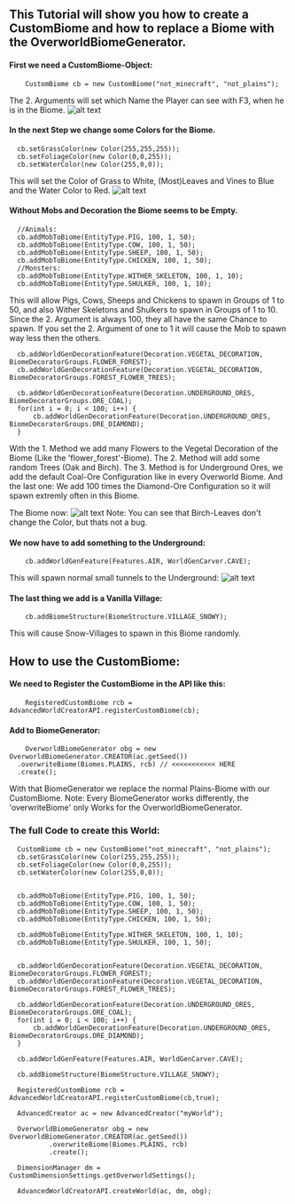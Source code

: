 ## This Tutorial will show you how to create a CustomBiome and how to replace a Biome with the OverworldBiomeGenerator.

#### First we need a CustomBiome-Object:
  ```
      CustomBiome cb = new CustomBiome("not_minecraft", "not_plains");
  ```
  The 2. Arguments will set which Name the Player can see with F3, when he is in the Biome.
  ![alt text](https://timcloud.ddns.net/github/tutorial_biomename.png)
  
  
#### In the next Step we change some Colors for the Biome.
  ```
	cb.setGrassColor(new Color(255,255,255));
	cb.setFoliageColor(new Color(0,0,255));
	cb.setWaterColor(new Color(255,0,0));
  ```
  This will set the Color of Grass to White, (Most)Leaves and Vines to Blue and the Water Color to Red.
  ![alt text](https://timcloud.ddns.net/github/tutorial_biomecolor.png)
  
  
#### Without Mobs and Decoration the Biome seems to be Empty.
  ```
	//Animals:
	cb.addMobToBiome(EntityType.PIG, 100, 1, 50);
	cb.addMobToBiome(EntityType.COW, 100, 1, 50);
	cb.addMobToBiome(EntityType.SHEEP, 100, 1, 50);
	cb.addMobToBiome(EntityType.CHICKEN, 100, 1, 50);
	//Monsters:
	cb.addMobToBiome(EntityType.WITHER_SKELETON, 100, 1, 10);
	cb.addMobToBiome(EntityType.SHULKER, 100, 1, 10);
  ```
  This will allow Pigs, Cows, Sheeps and Chickens to spawn in Groups of 1 to 50,
  and also Wither Skeletons and Shulkers to spawn in Groups of 1 to 10.
  Since the 2. Argument is always 100, they all have the same Chance to spawn.
  If you set the 2. Argument of one to 1 it will cause the Mob to spawn way less then the others.
  
  
  ```
	cb.addWorldGenDecorationFeature(Decoration.VEGETAL_DECORATION, BiomeDecoratorGroups.FLOWER_FOREST);
	cb.addWorldGenDecorationFeature(Decoration.VEGETAL_DECORATION, BiomeDecoratorGroups.FOREST_FLOWER_TREES);
			
	cb.addWorldGenDecorationFeature(Decoration.UNDERGROUND_ORES, BiomeDecoratorGroups.ORE_COAL);
	for(int i = 0; i < 100; i++) {
		cb.addWorldGenDecorationFeature(Decoration.UNDERGROUND_ORES, BiomeDecoratorGroups.ORE_DIAMOND);
	}
  ```
  With the 1. Method we add many Flowers to the Vegetal Decoration of the Biome (Like the 'flower_forest'-Biome).
  The 2. Method will add some random Trees (Oak and Birch).
  The 3. Method is for Underground Ores, we add the default Coal-Ore Configuration like in every Overworld Biome.
  And the last one: We add 100 times the Diamond-Ore Configuration so it will spawn extremly often in this Biome.
  
  The Biome now:
  ![alt text](https://timcloud.ddns.net/github/tutorial_biomefull.png)
  Note: You can see that Birch-Leaves don't change the Color, but thats not a bug. 
  
  
  #### We now have to add something to the Underground:
  ```
      cb.addWorldGenFeature(Features.AIR, WorldGenCarver.CAVE);
  ```
   This will spawn normal small tunnels to the Underground:
   ![alt text](https://timcloud.ddns.net/github/tutorial_biomeunderground.png)

  
  #### The last thing we add is a Vanilla Village:
  ```
      cb.addBiomeStructure(BiomeStructure.VILLAGE_SNOWY);
  ```
  This will cause Snow-Villages to spawn in this Biome randomly.
  
  
  ## How to use the CustomBiome:
  
  #### We need to Register the CustomBiome in the API like this:
  ```
      RegisteredCustomBiome rcb = AdvancedWorldCreatorAPI.registerCustomBiome(cb);
  ```
  
  #### Add to BiomeGenerator:
  ```
      OverworldBiomeGenerator obg = new OverworldBiomeGenerator.CREATOR(ac.getSeed())
	.overwriteBiome(Biomes.PLAINS, rcb) // <<<<<<<<<<< HERE
	.create();
  ```
  With that BiomeGenerator we replace the normal Plains-Biome with our CustomBiome.
  Note: Every BiomeGenerator works differently, the 'overwriteBiome' only Works for the OverworldBiomeGenerator.
  
  
  
  
  
  ### The full Code to create this World:
  ```
	CustomBiome cb = new CustomBiome("not_minecraft", "not_plains");
	cb.setGrassColor(new Color(255,255,255));
	cb.setFoliageColor(new Color(0,0,255));
	cb.setWaterColor(new Color(255,0,0));


	cb.addMobToBiome(EntityType.PIG, 100, 1, 50);
	cb.addMobToBiome(EntityType.COW, 100, 1, 50);
	cb.addMobToBiome(EntityType.SHEEP, 100, 1, 50);
	cb.addMobToBiome(EntityType.CHICKEN, 100, 1, 50);

	cb.addMobToBiome(EntityType.WITHER_SKELETON, 100, 1, 10);
	cb.addMobToBiome(EntityType.SHULKER, 100, 1, 50);


	cb.addWorldGenDecorationFeature(Decoration.VEGETAL_DECORATION, BiomeDecoratorGroups.FLOWER_FOREST);
	cb.addWorldGenDecorationFeature(Decoration.VEGETAL_DECORATION, BiomeDecoratorGroups.FOREST_FLOWER_TREES);
			
	cb.addWorldGenDecorationFeature(Decoration.UNDERGROUND_ORES, BiomeDecoratorGroups.ORE_COAL);
	for(int i = 0; i < 100; i++) {
		cb.addWorldGenDecorationFeature(Decoration.UNDERGROUND_ORES, BiomeDecoratorGroups.ORE_DIAMOND);
	}

	cb.addWorldGenFeature(Features.AIR, WorldGenCarver.CAVE);

	cb.addBiomeStructure(BiomeStructure.VILLAGE_SNOWY);

	RegisteredCustomBiome rcb = AdvancedWorldCreatorAPI.registerCustomBiome(cb,true);

	AdvancedCreator ac = new AdvancedCreator("myWorld");

	OverworldBiomeGenerator obg = new OverworldBiomeGenerator.CREATOR(ac.getSeed())
			.overwriteBiome(Biomes.PLAINS, rcb)
			.create();

	DimensionManager dm = CustomDimensionSettings.getOverworldSettings();

	AdvancedWorldCreatorAPI.createWorld(ac, dm, obg);
  ```
  
  
  
  
  
  
  
  
